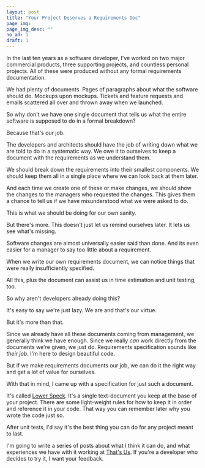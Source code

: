```yaml
---
layout: post
title: "Your Project Deserves a Requirements Doc"
page_img: 
page_img_desc: ""
no_ad: 1
draft: 1
---
```


In the last ten years as a software developer, I've worked on two major commercial products, three supporting projects, and countless personal projects. All of these were produced without any formal requirements documentation.

We had plenty of documents. Pages of paragraphs about what the software should do. Mockups upon mockups. Tickets and feature requests and emails scattered all over and thrown away when we launched.

So why don't we have one single document that tells us what the entire software is supposed to do in a formal breakdown?

Because that's our job.

The developers and architects should have the job of writing down what we are told to do in a systematic way. We owe it to ourselves to keep a document with the requirements as we understand them.

We should break down the requirements into their smallest components. We should keep them all in a single place where we can look back at them later.

And each time we create one of these or make changes, we should show the changes to the managers who requested the changes. This gives them a chance to tell us if we have misunderstood what we were asked to do.

This is what we should be doing for our own sanity.

But there's more. This doesn't just let us remind ourselves later. It lets us see what's missing.

Software changes are almost universally easier said than done. And its even easier for a manager to say too little about a requirement.

When we write our own requirements document, we can notice things that were really insufficiently specified.

All this, plus the document can assist us in time estimation and unit testing, too.

So why aren't developers already doing this?

It's easy to say we're just lazy. We are and that's our virtue.

But it's more than that.

Since we already have all these documents coming from management, we generally think we have enough. Since we really _can_ work directly from the documents we're given, we just do. Requirements specification sounds like *their job*. I'm here to design beautiful code.

But if we make requirements documents our job, we can do it the right way and get a lot of value for ourselves.

With that in mind, I came up with a specification for just such a document.

It's called <a href="http://www.lowerspeck.org/">Lower Speck</a>. It's a single text-document you keep at the base of your project. There are some light-weight rules for how to keep it in order and reference it in your code. That way you can remember later why you wrote the code just so.

After unit tests, I'd say it's the best thing you can do for any project meant to last.

I'm going to write a series of posts about what I think it can do, and what experiences we have with it working at <a href="http://thatsus.com/">That's Us</a>. If you're a developer who decides to try it, I want your feedback.

